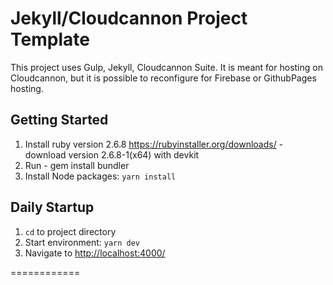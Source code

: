 # Jekyll/Cloudcannon Project Template #

This project uses Gulp, Jekyll, Cloudcannon Suite. It is meant for hosting on Cloudcannon, but it is possible to reconfigure for Firebase or GithubPages hosting.

## Getting Started ##
1. Install ruby version 2.6.8
 https://rubyinstaller.org/downloads/ - download version 2.6.8-1(x64) with devkit
2. Run - gem install bundler 
3. Install Node packages: `yarn install` 

## Daily Startup ##
1. `cd` to project directory
2. Start environment: `yarn dev`
3. Navigate to [http://localhost:4000/](http://localhost:4000/)


============
